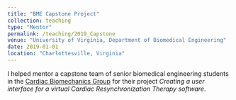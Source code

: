 ```yaml
---
title: "BME Capstone Project"
collection: teaching
type: "Mentor"
permalink: /teaching/2019_Capstone
venue: "University of Virginia, Department of Biomedical Engineering"
date: 2019-01-01
location: "Charlottesville, Virginia"
---
```


I helped mentor a capstone team of senior biomedical engineering students in the [Cardiac Biomechanics Group](https://engineering.virginia.edu/cardiac-biomechanics-group "CBG website") for their project *Creating a user interface for a virtual Cardiac Resynchronization Therapy software*.
